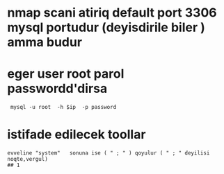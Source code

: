 # nmap scani atiriq default port 3306 mysql portudur (deyisdirile biler ) amma budur 
# eger user root parol passwordd'dirsa
     mysql -u root  -h $ip  -p password
   # istifade edilecek toollar 
    evveline "system"   sonuna ise ( " ; " ) qoyulur ( " ; " deyilisi noqte,vergul)
    ## 1
